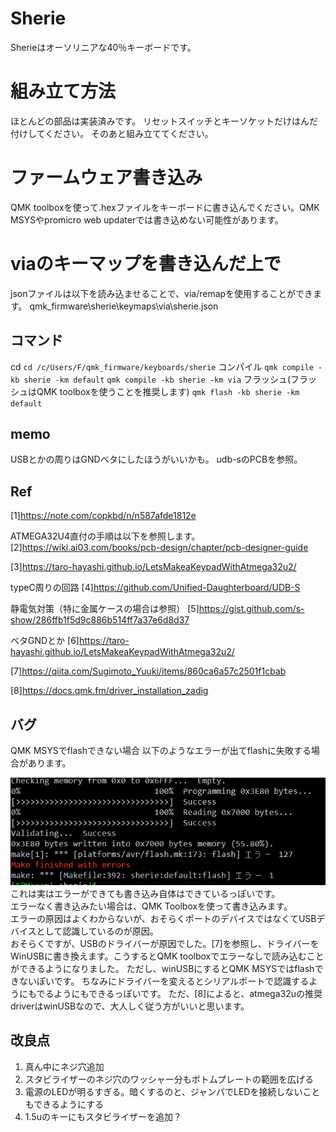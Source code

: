 # Sherie
Sherieはオーソリニアな40％キーボードです。

# 組み立て方法
ほとんどの部品は実装済みです。
リセットスイッチとキーソケットだけはんだ付けしてください。
そのあと組み立ててください。

# ファームウェア書き込み
QMK toolboxを使って.hexファイルをキーボードに書き込んでください。QMK MSYSやpromicro web updaterでは書き込めない可能性があります。

# viaのキーマップを書き込んだ上で
jsonファイルは以下を読み込ませることで、via/remapを使用することができます。
qmk_firmware\sherie\keymaps\via\sherie.json 

## コマンド
cd 
`cd /c/Users/F/qmk_firmware/keyboards/sherie`
コンパイル
`qmk compile -kb sherie -km default`
`qmk compile -kb sherie -km via`
フラッシュ(フラッシュはQMK toolboxを使うことを推奨します)
`qmk flash -kb sherie -km default`

## memo

USBとかの周りはGNDベタにしたほうがいいかも。
udb-sのPCBを参照。

## Ref
[1]https://note.com/copkbd/n/n587afde1812e

ATMEGA32U4直付の手順は以下を参照します。
[2]https://wiki.ai03.com/books/pcb-design/chapter/pcb-designer-guide

[3]https://taro-hayashi.github.io/LetsMakeaKeypadWithAtmega32u2/

typeC周りの回路
[4]https://github.com/Unified-Daughterboard/UDB-S

静電気対策（特に金属ケースの場合は参照）
[5]https://gist.github.com/s-show/286ffb1f5d9c886b514ff7a37e6d8d37

ベタGNDとか
[6]https://taro-hayashi.github.io/LetsMakeaKeypadWithAtmega32u2/

[7]https://qiita.com/Sugimoto_Yuuki/items/860ca6a57c2501f1cbab

[8]https://docs.qmk.fm/driver_installation_zadig

## バグ
QMK MSYSでflashできない場合
以下のようなエラーが出てflashに失敗する場合があります。

![alt text](./images/image.png)
<br>
これは実はエラーができても書き込み自体はできているっぽいです。
<br>
エラーなく書き込みたい場合は、QMK Toolboxを使って書き込みます。
<br>
エラーの原因はよくわからないが、おそらくポートのデバイスではなくてUSBデバイスとして認識しているのが原因。
<br>
おそらくですが、USBのドライバーが原因でした。[7]を参照し、ドライバーをWinUSBに書き換えます。こうするとQMK toolboxでエラーなしで読み込むことができるようになりました。
ただし、winUSBにするとQMK MSYSではflashできないぽいです。
ちなみにドライバーを変えるとシリアルポートで認識するようにもでるようにもできるっぽいです。
ただ、[8]によると、atmega32uの推奨driverはwinUSBなので、大人しく従う方がいいと思います。

## 改良点
1. 真ん中にネジ穴追加
1. スタビライザーのネジ穴のワッシャー分もボトムプレートの範囲を広げる
1. 電源のLEDが明るすぎる。暗くするのと、ジャンパでLEDを接続しないこともできるようにする
1. 1.5uのキーにもスタビライザーを追加？
